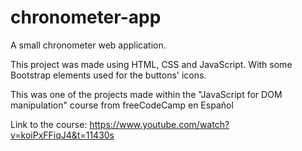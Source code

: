 # chronometer-app
 A small chronometer web application.

 This project was made using HTML, CSS and JavaScript. With some Bootstrap elements used for the buttons' icons.

 This was one of the projects made within the "JavaScript for DOM manipulation" course from freeCodeCamp en Español

 Link to the course: https://www.youtube.com/watch?v=koiPxFFiqJ4&t=11430s
